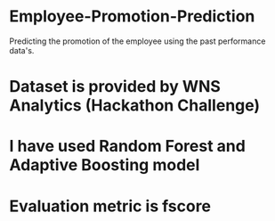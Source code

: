 # Employee-Promotion-Prediction
Predicting the promotion of the employee using the past performance data's.

# Dataset is provided by WNS Analytics (Hackathon Challenge)

# I have used Random Forest and Adaptive Boosting model

# Evaluation metric is fscore
